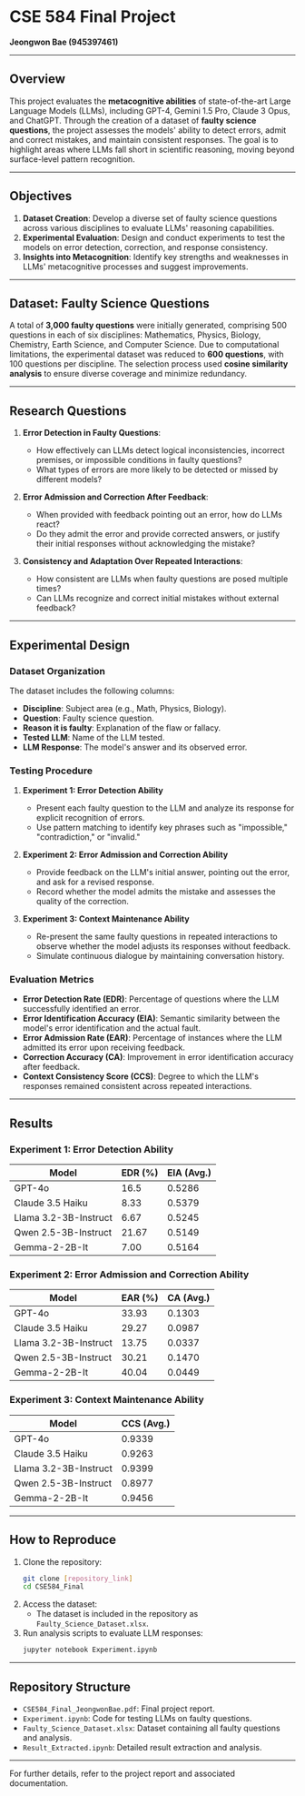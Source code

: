 
# CSE 584 Final Project

**Jeongwon Bae (945397461)**

---

## Overview

This project evaluates the **metacognitive abilities** of state-of-the-art Large Language Models (LLMs), including GPT-4, Gemini 1.5 Pro, Claude 3 Opus, and ChatGPT. Through the creation of a dataset of **faulty science questions**, the project assesses the models' ability to detect errors, admit and correct mistakes, and maintain consistent responses. The goal is to highlight areas where LLMs fall short in scientific reasoning, moving beyond surface-level pattern recognition.

---

## Objectives

1. **Dataset Creation**: Develop a diverse set of faulty science questions across various disciplines to evaluate LLMs' reasoning capabilities.
2. **Experimental Evaluation**: Design and conduct experiments to test the models on error detection, correction, and response consistency.
3. **Insights into Metacognition**: Identify key strengths and weaknesses in LLMs' metacognitive processes and suggest improvements.

---

## Dataset: Faulty Science Questions

A total of **3,000 faulty questions** were initially generated, comprising 500 questions in each of six disciplines: Mathematics, Physics, Biology, Chemistry, Earth Science, and Computer Science. Due to computational limitations, the experimental dataset was reduced to **600 questions**, with 100 questions per discipline. The selection process used **cosine similarity analysis** to ensure diverse coverage and minimize redundancy.

---

## Research Questions

1. **Error Detection in Faulty Questions**: 
   - How effectively can LLMs detect logical inconsistencies, incorrect premises, or impossible conditions in faulty questions?
   - What types of errors are more likely to be detected or missed by different models?

2. **Error Admission and Correction After Feedback**: 
   - When provided with feedback pointing out an error, how do LLMs react?
   - Do they admit the error and provide corrected answers, or justify their initial responses without acknowledging the mistake?

3. **Consistency and Adaptation Over Repeated Interactions**: 
   - How consistent are LLMs when faulty questions are posed multiple times?
   - Can LLMs recognize and correct initial mistakes without external feedback?

---

## Experimental Design

### Dataset Organization

The dataset includes the following columns:
- **Discipline**: Subject area (e.g., Math, Physics, Biology).
- **Question**: Faulty science question.
- **Reason it is faulty**: Explanation of the flaw or fallacy.
- **Tested LLM**: Name of the LLM tested.
- **LLM Response**: The model's answer and its observed error.

### Testing Procedure

1. **Experiment 1: Error Detection Ability**  
   - Present each faulty question to the LLM and analyze its response for explicit recognition of errors.  
   - Use pattern matching to identify key phrases such as "impossible," "contradiction," or "invalid."

2. **Experiment 2: Error Admission and Correction Ability**  
   - Provide feedback on the LLM's initial answer, pointing out the error, and ask for a revised response.  
   - Record whether the model admits the mistake and assesses the quality of the correction.

3. **Experiment 3: Context Maintenance Ability**  
   - Re-present the same faulty questions in repeated interactions to observe whether the model adjusts its responses without feedback.  
   - Simulate continuous dialogue by maintaining conversation history.

### Evaluation Metrics

- **Error Detection Rate (EDR)**: Percentage of questions where the LLM successfully identified an error.
- **Error Identification Accuracy (EIA)**: Semantic similarity between the model's error identification and the actual fault.
- **Error Admission Rate (EAR)**: Percentage of instances where the LLM admitted its error upon receiving feedback.
- **Correction Accuracy (CA)**: Improvement in error identification accuracy after feedback.
- **Context Consistency Score (CCS)**: Degree to which the LLM's responses remained consistent across repeated interactions.

---

## Results

### Experiment 1: Error Detection Ability

| Model                  | EDR (%) | EIA (Avg.) |
|------------------------|---------|------------|
| GPT-4o                | 16.5    | 0.5286     |
| Claude 3.5 Haiku       | 8.33    | 0.5379     |
| Llama 3.2-3B-Instruct  | 6.67    | 0.5245     |
| Qwen 2.5-3B-Instruct   | 21.67   | 0.5149     |
| Gemma-2-2B-It          | 7.00    | 0.5164     |

### Experiment 2: Error Admission and Correction Ability

| Model                  | EAR (%) | CA (Avg.)  |
|------------------------|---------|------------|
| GPT-4o                | 33.93   | 0.1303     |
| Claude 3.5 Haiku       | 29.27   | 0.0987     |
| Llama 3.2-3B-Instruct  | 13.75   | 0.0337     |
| Qwen 2.5-3B-Instruct   | 30.21   | 0.1470     |
| Gemma-2-2B-It          | 40.04   | 0.0449     |

### Experiment 3: Context Maintenance Ability

| Model                  | CCS (Avg.) |
|------------------------|------------|
| GPT-4o                | 0.9339     |
| Claude 3.5 Haiku       | 0.9263     |
| Llama 3.2-3B-Instruct  | 0.9399     |
| Qwen 2.5-3B-Instruct   | 0.8977     |
| Gemma-2-2B-It          | 0.9456     |

---

## How to Reproduce

1. Clone the repository:
   ```bash
   git clone [repository_link]
   cd CSE584_Final
   ```
2. Access the dataset:
   - The dataset is included in the repository as `Faulty_Science_Dataset.xlsx`.
3. Run analysis scripts to evaluate LLM responses:
   ```bash
   jupyter notebook Experiment.ipynb
   ```

---

## Repository Structure

- `CSE584_Final_JeongwonBae.pdf`: Final project report.
- `Experiment.ipynb`: Code for testing LLMs on faulty questions.
- `Faulty_Science_Dataset.xlsx`: Dataset containing all faulty questions and analysis.
- `Result_Extracted.ipynb`: Detailed result extraction and analysis.

---

For further details, refer to the project report and associated documentation.
